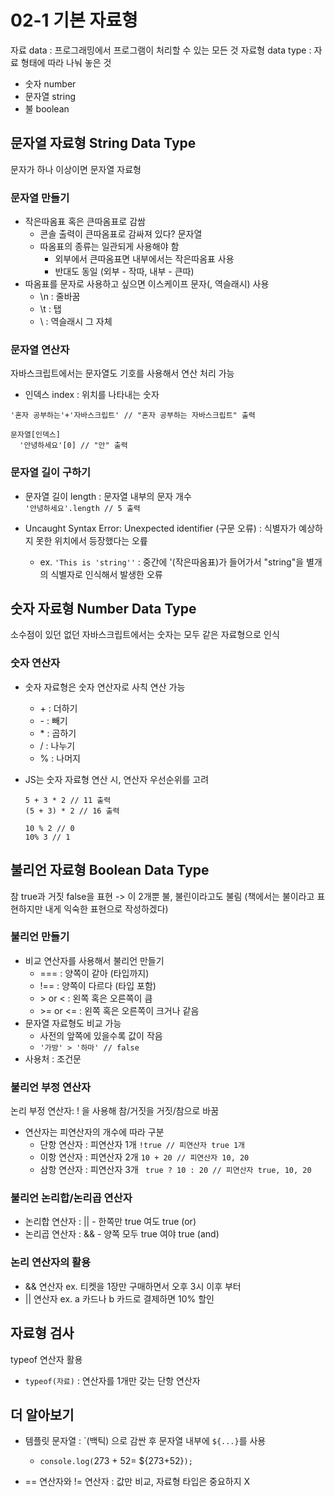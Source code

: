 # 02-1 기본 자료형

자료 data : 프로그래밍에서 프로그램이 처리할 수 있는 모든 것
자료형 data type : 자료 형태에 따라 나눠 놓은 것

- 숫자 number
- 문자열 string
- 불 boolean

## 문자열 자료형 String Data Type

문자가 하나 이상이면 문자열 자료형

### 문자열 만들기

- 작은따옴표 혹은 큰따옴표로 감쌈
  - 콘솔 출력이 큰따옴표로 감싸져 있다? 문자열
  - 따옴표의 종류는 일관되게 사용해야 함
    - 외부에서 큰따옴표면 내부에서는 작은따옴표 사용
    - 반대도 동일 (외부 - 작따, 내부 - 큰따)
- 따옴표를 문자로 사용하고 싶으면 이스케이프 문자(\, 역슬래시) 사용
  - \n : 줄바꿈
  - \t : 탭
  - \\ : 역슬래시 그 자체

### 문자열 연산자

자바스크립트에서는 문자열도 기호를 사용해서 연산 처리 가능

- 인덱스 index : 위치를 나타내는 숫자

```
'혼자 공부하는'+'자바스크립트' // "혼자 공부하는 자바스크립트" 출력

문자열[인덱스]
  '안녕하세요'[0] // "안" 출력
```

### 문자열 길이 구하기

- 문자열 길이 length : 문자열 내부의 문자 개수  
  `'안녕하세요'.length // 5 출력`

- Uncaught Syntax Error: Unexpected identifier (구문 오류) : 식별자가 예상하지 못한 위치에서 등장했다는 오륲
  - ex. `'This is 'string''` : 중간에 '(작은따옴표)가 들어가서 "string"을 별개의 식별자로 인식해서 발생한 오류

## 숫자 자료형 Number Data Type

소수점이 있던 없던 자바스크립트에서는 숫자는 모두 같은 자료형으로 인식

### 숫자 연산자

- 숫자 자료형은 숫자 연산자로 사칙 연산 가능

  - \+ : 더하기
  - \- : 빼기
  - \* : 곱하기
  - / : 나누기
  - % : 나머지

- JS는 숫자 자료형 연산 시, 연산자 우선순위를 고려

  ```
  5 + 3 * 2 // 11 출력
  (5 + 3) * 2 // 16 출력

  10 % 2 // 0
  10% 3 // 1
  ```

## 불리언 자료형 Boolean Data Type

참 true과 거짓 false을 표현 -> 이 2개뿐
불, 불린이라고도 불림 (책에서는 불이라고 표현하지만 내게 익숙한 표현으로 작성하겠다)

### 불리언 만들기

- 비교 연산자를 사용해서 불리언 만들기
  - === : 양쪽이 같아 (타입까지)
  - !== : 양쪽이 다르다 (타입 포함)
  - \> or \< : 왼쪽 혹은 오른쪽이 큼
  - \>= or \<= : 왼쪽 혹은 오른쪽이 크거나 같음
- 문자열 자료형도 비교 가능
  - 사전의 앞쪽에 있을수록 값이 작음
  - `'가방' > '하마' // false`
- 사용처 : 조건문

### 불리언 부정 연산자

논리 부정 연산자: ! 을 사용해 참/거짓을 거짓/참으로 바꿈

- 연산자는 피연산자의 개수에 따라 구분
  - 단항 연산자 : 피연산자 1개 `!true // 피연산자 true 1개`
  - 이항 연산자 : 피연산자 2개 `10 + 20 // 피연산자 10, 20`
  - 삼항 연산자 : 피연산자 3개 ` true ? 10 : 20 // 피연산자 true, 10, 20`

### 불리언 논리합/논리곱 연산자

- 논리합 연산자 : || - 한쪽만 true 여도 true (or)
- 논리곱 연산자 : && - 양쪽 모두 true 여야 true (and)

### 논리 연산자의 활용

- && 연산자 ex. 티켓을 1장만 구매하면서 오후 3시 이후 부터
- || 연산자 ex. a 카드나 b 카드로 결제하면 10% 할인

## 자료형 검사

typeof 연산자 활용

- `typeof(자료)` : 연산자를 1개만 갖는 단항 연산자

## 더 알아보기

- 템플릿 문자열 : \`(백틱) 으로 감싼 후 문자열 내부에 `${...}`를 사용

  - `console.log(`273 + 52= ${273+52}`);`

- == 연산자와 != 연산자 : 값만 비교, 자료형 타입은 중요하지 X
